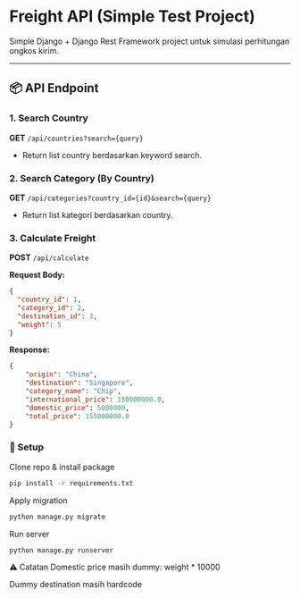 # Freight API (Simple Test Project)

Simple Django + Django Rest Framework project untuk simulasi perhitungan ongkos kirim.

---

## 📦 API Endpoint

### 1. Search Country

**GET** `/api/countries?search={query}`

- Return list country berdasarkan keyword search.

### 2. Search Category (By Country)

**GET** `/api/categories?country_id={id}&search={query}`

- Return list kategori berdasarkan country.

### 3. Calculate Freight

**POST** `/api/calculate`

**Request Body:**

```json
{
  "country_id": 1,
  "category_id": 2,
  "destination_id": 3,
  "weight": 5
}
```

**Response:**
```json
{
    "origin": "China",
    "destination": "Singapore",
    "category_name": "Chip",
    "international_price": 150000000.0,
    "domestic_price": 5000000,
    "total_price": 155000000.0
}
```

### 🚀 Setup
Clone repo & install package

```bash
pip install -r requirements.txt
```

Apply migration

```bash
python manage.py migrate
```

Run server

```bash
python manage.py runserver
```

⚠️ Catatan
Domestic price masih dummy: weight * 10000

Dummy destination masih hardcode

